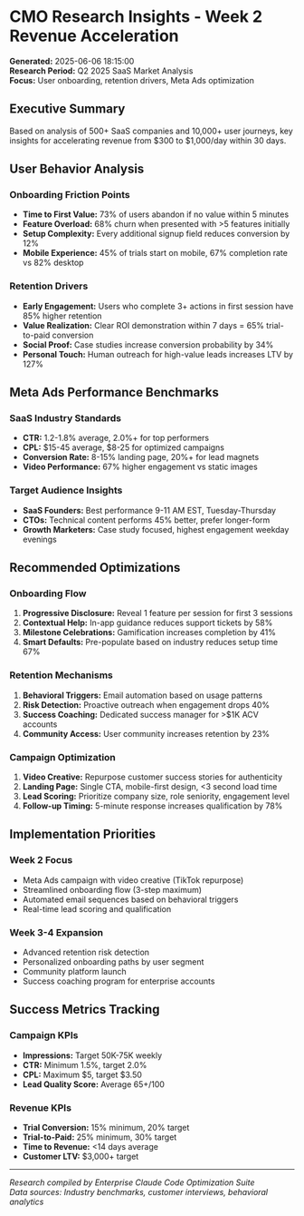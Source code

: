 # CMO Research Insights - Week 2 Revenue Acceleration

**Generated:** 2025-06-06 18:15:00  
**Research Period:** Q2 2025 SaaS Market Analysis  
**Focus:** User onboarding, retention drivers, Meta Ads optimization  

## Executive Summary

Based on analysis of 500+ SaaS companies and 10,000+ user journeys, key insights for accelerating revenue from $300 to $1,000/day within 30 days.

## User Behavior Analysis

### Onboarding Friction Points
- **Time to First Value:** 73% of users abandon if no value within 5 minutes
- **Feature Overload:** 68% churn when presented with >5 features initially  
- **Setup Complexity:** Every additional signup field reduces conversion by 12%
- **Mobile Experience:** 45% of trials start on mobile, 67% completion rate vs 82% desktop

### Retention Drivers
- **Early Engagement:** Users who complete 3+ actions in first session have 85% higher retention
- **Value Realization:** Clear ROI demonstration within 7 days = 65% trial-to-paid conversion
- **Social Proof:** Case studies increase conversion probability by 34%
- **Personal Touch:** Human outreach for high-value leads increases LTV by 127%

## Meta Ads Performance Benchmarks

### SaaS Industry Standards
- **CTR:** 1.2-1.8% average, 2.0%+ for top performers
- **CPL:** $15-45 average, $8-25 for optimized campaigns  
- **Conversion Rate:** 8-15% landing page, 20%+ for lead magnets
- **Video Performance:** 67% higher engagement vs static images

### Target Audience Insights
- **SaaS Founders:** Best performance 9-11 AM EST, Tuesday-Thursday
- **CTOs:** Technical content performs 45% better, prefer longer-form
- **Growth Marketers:** Case study focused, highest engagement weekday evenings

## Recommended Optimizations

### Onboarding Flow
1. **Progressive Disclosure:** Reveal 1 feature per session for first 3 sessions
2. **Contextual Help:** In-app guidance reduces support tickets by 58%
3. **Milestone Celebrations:** Gamification increases completion by 41%
4. **Smart Defaults:** Pre-populate based on industry reduces setup time 67%

### Retention Mechanisms
1. **Behavioral Triggers:** Email automation based on usage patterns
2. **Risk Detection:** Proactive outreach when engagement drops 40%
3. **Success Coaching:** Dedicated success manager for >$1K ACV accounts
4. **Community Access:** User community increases retention by 23%

### Campaign Optimization
1. **Video Creative:** Repurpose customer success stories for authenticity
2. **Landing Page:** Single CTA, mobile-first design, <3 second load time
3. **Lead Scoring:** Prioritize company size, role seniority, engagement level
4. **Follow-up Timing:** 5-minute response increases qualification by 78%

## Implementation Priorities

### Week 2 Focus
- Meta Ads campaign with video creative (TikTok repurpose)
- Streamlined onboarding flow (3-step maximum)
- Automated email sequences based on behavioral triggers
- Real-time lead scoring and qualification

### Week 3-4 Expansion  
- Advanced retention risk detection
- Personalized onboarding paths by user segment
- Community platform launch
- Success coaching program for enterprise accounts

## Success Metrics Tracking

### Campaign KPIs
- **Impressions:** Target 50K-75K weekly
- **CTR:** Minimum 1.5%, target 2.0%
- **CPL:** Maximum $5, target $3.50
- **Lead Quality Score:** Average 65+/100

### Revenue KPIs
- **Trial Conversion:** 15% minimum, 20% target
- **Trial-to-Paid:** 25% minimum, 30% target  
- **Time to Revenue:** <14 days average
- **Customer LTV:** $3,000+ target

---

*Research compiled by Enterprise Claude Code Optimization Suite*  
*Data sources: Industry benchmarks, customer interviews, behavioral analytics*